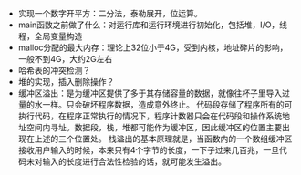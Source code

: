 - 实现一个数字开平方：二分法，泰勒展开，位运算。
- main函数之前做了什么：对运行库和运行环境进行初始化，包括堆，I/O，线程，全局变量构造
- malloc分配的最大内存：理论上32位小于4G，受到内核，地址碎片的影响，一般不到4G，大约2G左右
- 哈希表的冲突检测？
- 堆的实现，插入删除操作？
- 缓冲区溢出：是为缓冲区提供了多于其存储容量的数据，就像往杯子里导入过量的水一样。只会破坏程序数据，造成意外终止。
代码段存储了程序所有的可执行代码，在程序正常执行的情况下，程序计数器只会在代码段和操作系统地址空间内寻址。数据段，栈，堆都可能作为缓冲区，因此缓冲区的位置主要出现在上述的三个位置处。
栈溢出的基本原理就是，当函数内的一个数组缓冲区接收用户输入的时候，本来只有4个字节的长度，一下子过来几百兆，一旦代码未对输入的长度进行合法性检验的话，就可能发生溢出。
